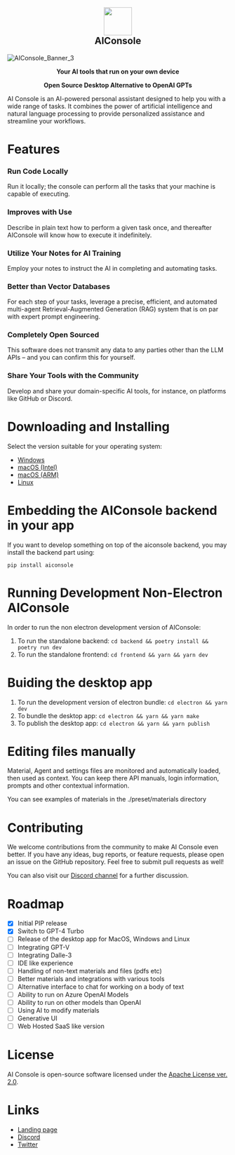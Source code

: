 <h2 align="center"><img src="https://github.com/10clouds/aiconsole/assets/135703473/d48b7b40-4b9e-45af-92e4-2abc5a8a40b0" height="64"><br>AIConsole</h2>

![AIConsole_Banner_3](https://github.com/10clouds/aiconsole/assets/135703473/bb3d8bca-c45a-452f-bc98-286546159f70)

<p align="center"><strong>Your AI tools that run on your own device </strong></p> 
<p align="center"><strong>Open Source Desktop Alternative to OpenAI GPTs</strong></p>

AI Console is an AI-powered personal assistant designed to help you with a wide range of tasks. It combines the power of artificial intelligence and natural language processing to provide personalized assistance and streamline your workflows.

# Features

### Run Code Locally
Run it locally; the console can perform all the tasks that your machine is capable of executing.

### Improves with Use
Describe in plain text how to perform a given task once, and thereafter AIConsole will know how to execute it indefinitely.

### Utilize Your Notes for AI Training
Employ your notes to instruct the AI in completing and automating tasks.

### Better than Vector Databases
For each step of your tasks, leverage a precise, efficient, and automated multi-agent Retrieval-Augmented Generation (RAG) system that is on par with expert prompt engineering.

### Completely Open Sourced
This software does not transmit any data to any parties other than the LLM APIs – and you can confirm this for yourself.

### Share Your Tools with the Community
Develop and share your domain-specific AI tools, for instance, on platforms like GitHub or Discord.


# Downloading and Installing

Select the version suitable for your operating system:

- [Windows](https://github.com/10clouds/aiconsole/releases)
- [macOS (Intel)](https://github.com/10clouds/aiconsole/releases)
- [macOS (ARM)](https://github.com/10clouds/aiconsole/releases)
- [Linux](https://github.com/10clouds/aiconsole/releases)

# Embedding the AIConsole backend in your app

If you want to develop something on top of the aiconsole backend, you may install the backend part using:

`pip install aiconsole`

# Running Development Non-Electron AIConsole

In order to run the non electron development version of AIConsole:

1. To run the standalone backend: `cd backend && poetry install && poetry run dev`
2. To run the standalone frontend: `cd frontend && yarn && yarn dev`

# Buiding the desktop app

1. To run the development version of electron bundle: `cd electron && yarn dev`
2. To bundle the desktop app: `cd electron && yarn && yarn make`
3. To publish the desktop app: `cd electron && yarn && yarn publish`

# Editing files manually

Material, Agent and settings files are monitored and automatically loaded, then used as context. You can keep there API manuals, login information, prompts and other contextual information.

You can see examples of materials in the ./preset/materials directory

# Contributing

We welcome contributions from the community to make AI Console even better. If you have any ideas, bug reports, or feature requests, please open an issue on the GitHub repository. Feel free to submit pull requests as well!

You can also visit our [Discord channel](https://discord.gg/5hzqZqP4H5) for a further discussion.

# Roadmap

- [x] Initial PIP release
- [x] Switch to GPT-4 Turbo
- [ ] Release of the desktop app for MacOS, Windows and Linux
- [ ] Integrating GPT-V
- [ ] Integrating Dalle-3
- [ ] IDE like experience
- [ ] Handling of non-text materials and files (pdfs etc)
- [ ] Better materials and integrations with various tools
- [ ] Alternative interface to chat for working on a body of text
- [ ] Ability to run on Azure OpenAI Models
- [ ] Ability to run on other models than OpenAI
- [ ] Using AI to modify materials
- [ ] Generative UI
- [ ] Web Hosted SaaS like version

# License

AI Console is open-source software licensed under the [Apache License ver. 2.0](https://www.apache.org/licenses/LICENSE-2.0.txt).

# Links

- [Landing page](https://aiconsole.ai)
- [Discord](https://discord.gg/5hzqZqP4H5)
- [Twitter](https://twitter.com/mcielecki)
